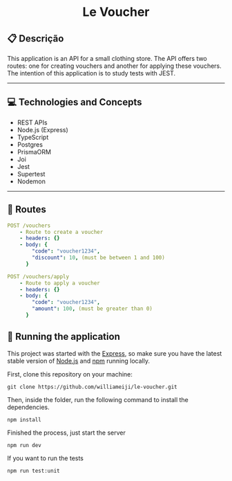# <p align = "center"> Le Voucher </p>

## :clipboard: Descrição

This application is an API for a small clothing store. The API offers two routes: one for creating vouchers and another for applying these vouchers. The intention of this application is to study tests with JEST.

---

## :computer: Technologies and Concepts

-   REST APIs
-   Node.js (Express)
-   TypeScript
-   Postgres
-   PrismaORM
-   Joi
-   Jest
-   Supertest
-   Nodemon

---

## :rocket: Routes

```yml
POST /vouchers
    - Route to create a voucher
    - headers: {}
    - body: {
        "code": "voucher1234",
        "discount": 10, (must be between 1 and 100)
      }
```

```yml
POST /vouchers/apply
    - Route to apply a voucher
    - headers: {}
    - body: {
        "code": "voucher1234",
        "amount": 100, (must be greater than 0)
      }
```

## 🏁 Running the application

This project was started with the [Express](https://www.npmjs.com/package/express), so make sure you have the latest stable version of [Node.js](https://nodejs.org/en/download/) and [npm](https://www.npmjs.com/) running locally.

First, clone this repository on your machine:

```
git clone https://github.com/williameiji/le-voucher.git
```

Then, inside the folder, run the following command to install the dependencies.

```
npm install
```

Finished the process, just start the server

```
npm run dev
```

If you want to run the tests

```
npm run test:unit
```
